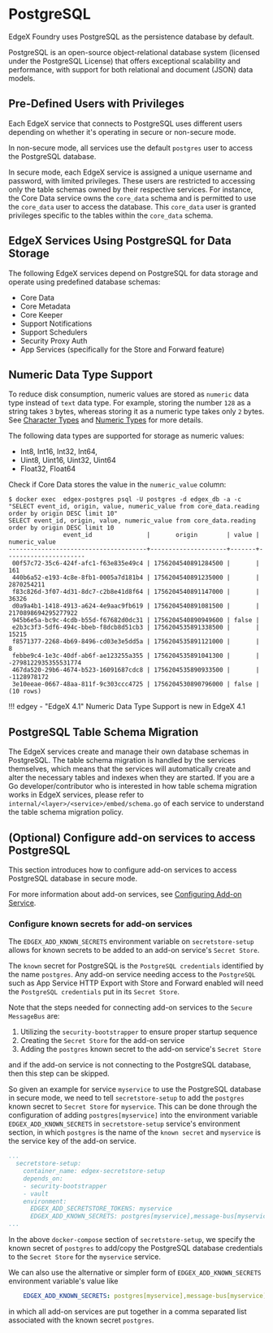 # PostgreSQL

EdgeX Foundry uses PostgreSQL as the persistence database by default.

PostgreSQL is an open-source object-relational database system (licensed under the PostgreSQL License) that offers exceptional scalability and performance, with support for both relational and document (JSON) data models.

## Pre-Defined Users with Privileges

Each EdgeX service that connects to PostgreSQL uses different users depending on whether it's operating in secure or non-secure mode.

In non-secure mode, all services use the default `postgres` user to access the PostgreSQL database.

In secure mode, each EdgeX service is assigned a unique username and password, with limited privileges. These users are restricted to accessing only the table schemas owned by their respective services. 
For instance, the Core Data service owns the `core_data` schema and is permitted to use the `core_data` user to access the database. This `core_data` user is granted privileges specific to the tables within the `core_data` schema.

## EdgeX Services Using PostgreSQL for Data Storage

The following EdgeX services depend on PostgreSQL for data storage and operate using predefined database schemas:

- Core Data
- Core Metadata
- Core Keeper
- Support Notifications
- Support Schedulers
- Security Proxy Auth
- App Services (specifically for the Store and Forward feature)

## Numeric Data Type Support

To reduce disk consumption, numeric values are stored as `numeric` data type instead of `text` data type. For example, storing the number `128` as a string takes `3` bytes, whereas storing it as a numeric type takes only `2` bytes. See [Character Types][1] and [Numeric Types][2] for more details.

The following data types are supported for storage as numeric values:

- Int8, Int16, Int32, Int64, 
- Uint8, Uint16, Uint32, Uint64
- Float32, Float64

Check if Core Data stores the value in the `numeric_value` column:
```shell
$ docker exec  edgex-postgres psql -U postgres -d edgex_db -a -c "SELECT event_id, origin, value, numeric_value from core_data.reading order by origin DESC limit 10"
SELECT event_id, origin, value, numeric_value from core_data.reading order by origin DESC limit 10
               event_id               |       origin        | value |    numeric_value     
--------------------------------------+---------------------+-------+----------------------
 00f57c72-35c6-424f-afc1-f63e835e49c4 | 1756204540891284500 |       |                  161
 440b6a52-e193-4c8e-8fb1-0005a7d181b4 | 1756204540891235000 |       |           2870254211
 f83c826d-3f07-4d31-8dc7-c2b8e41d8f64 | 1756204540891147000 |       |                36326
 d0a9a4b1-1418-4913-a624-4e9aac9fb619 | 1756204540891081500 |       |  2170898694295277922
 945b6e5a-bc9c-4cdb-b55d-f67682d0dc31 | 1756204540890949600 | false |                     
 e2b3c3f3-5df6-494c-bbeb-f8dcb8d51cb3 | 1756204535891338500 |       |                15215
 f8571377-2268-4b69-8496-cd03e3e5dd5a | 1756204535891121000 |       |                    8
 febbe9c4-1e3c-40df-ab6f-ae123255a355 | 1756204535891041300 |       | -2798122935355531774
 467da520-29b6-4674-b523-16091687cdc8 | 1756204535890933500 |       |          -1128978172
 3e10eeae-0667-48aa-811f-9c303ccc4725 | 1756204530890796000 | false |                     
(10 rows)
```

!!! edgey - "EdgeX 4.1"
    Numeric Data Type Support is new in EdgeX 4.1

## PostgreSQL Table Schema Migration

The EdgeX services create and manage their own database schemas in PostgreSQL.
The table schema migration is handled by the services themselves, which means that the services will automatically create and alter the necessary tables and indexes when they are started.
If you are a Go developer/contributor who is interested in how table schema migration works in EdgeX services, please refer to `internal/<layer>/<service>/embed/schema.go` of each service to understand the table schema migration policy.

## (Optional) Configure add-on services to access PostgreSQL

This section introduces how to configure add-on services to access PostgreSQL database in secure mode.

For more information about add-on services, see [Configuring Add-on Service](../../../security/Ch-Configuring-Add-On-Services.md).

### Configure known secrets for add-on services

The `EDGEX_ADD_KNOWN_SECRETS` environment variable on `secretstore-setup` allows for known secrets
to be added to an add-on service's `Secret Store`.

The `known` secret for PostgreSQL is the `PostgreSQL credentials` identified by
the name `postgres`. Any add-on service needing access to the `PostgreSQL` such as
App Service HTTP Export with Store and Forward enabled will need the `PostgreSQL credentials`
put in its `Secret Store`.

Note that the steps needed for connecting add-on services to the `Secure MessageBus` are:

1. Utilizing the `security-bootstrapper` to ensure proper startup sequence
2. Creating the `Secret Store` for the add-on service
3. Adding the `postgres` known secret to the add-on service's `Secret Store`

and if the add-on service is not connecting to the PostgreSQL database, then this step can be skipped.

So given an example for service `myservice` to use the PostgreSQL database in secure mode,
we need to tell `secretstore-setup` to add the `postgres` known secret to `Secret Store` for `myservice`.
This can be done through the configuration of adding `postgres[myservice]` into the environment variable
`EDGEX_ADD_KNOWN_SECRETS` in `secretstore-setup` service's environment section, in which `postgres` is the name of
the `known secret` and `myservice` is the service key of the add-on service.

```yaml
...
  secretstore-setup:
    container_name: edgex-secretstore-setup
    depends_on:
    - security-bootstrapper
    - vault
    environment:
      EDGEX_ADD_SECRETSTORE_TOKENS: myservice
      EDGEX_ADD_KNOWN_SECRETS: postgres[myservice],message-bus[myservice],message-bus[device-virtual]
...

```

In the above `docker-compose` section of `secretstore-setup`, we specify the known secret of
`postgres` to add/copy the PostgreSQL database credentials to the `Secret Store` for the `myservice` service.

We can also use the alternative or simpler form of `EDGEX_ADD_KNOWN_SECRETS` environment variable's value like

```yaml
    EDGEX_ADD_KNOWN_SECRETS: postgres[myservice],message-bus[myservice],message-bus[device-virtual]
```

in which all add-on services are put together in a comma separated list associated with the
known secret `postgres`.

[1]: https://www.postgresql.org/docs/current/datatype-character.html
[2]: https://www.postgresql.org/docs/current/datatype-numeric.html
